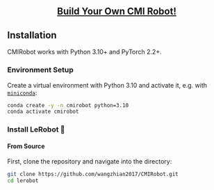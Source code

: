 <h2 align="center">
    <p><a href="#">
        Build Your Own CMI Robot!</a></p>
</h2>

## Installation

CMIRobot works with Python 3.10+ and PyTorch 2.2+.

### Environment Setup

Create a virtual environment with Python 3.10 and activate it, e.g. with [`miniconda`](https://docs.anaconda.com/free/miniconda/index.html):

```bash
conda create -y -n cmirobot python=3.10
conda activate cmirobot
```

### Install LeRobot 🤗

#### From Source

First, clone the repository and navigate into the directory:

```bash
git clone https://github.com/wangzhian2017/CMIRobot.git
cd lerobot
```